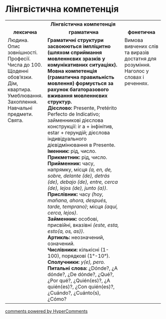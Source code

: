 <div id="hypercomments_widget" class="js-hypercomments-widget invisible"></div>

# Лінгвістична компетенція

<table>
  <tr>
    <td align="center" colspan="3"><b>Лінгвістична компетенція</b></td>
  </tr>
            <tr>
                <td align="center"><b>лексична</b></td>
                <td align="center"><b>граматична</b></td>
                <td align="center"><b>фонетична</b></td>
            </tr>
            <tr>
                <td width="25%" style="vertical-align:top !important;">
Людина.<br>
Опис зовнішності.<br>
Професії.<br>
Числа до 100.<br>
Щоденні обов’язки.<br>
Дім, квартира.<br>
Умеблювання.<br>
Захоплення.<br>
Навчальні предмети.<br>
Свята.<br></td>
                <td width="50%" style="vertical-align:top !important;">
<b>Граматичні структури засвоюються імпліцитно (шляхом сприймання  мовленнєвих зразків у комунікативних ситуаціях).
Мовна компетенція (граматична правильність мовлення) формується за рахунок багаторазового вживання  мовленнєвих структур.</b><br>
<b>Дієслово:</b> Presente, Pretérito Perfecto de Indicativo; займенникові дієслова конструкції: ir a + інфінітив, estar + герундій; дієслова індивідуального дієвідмінювання в Presente.<br>
<b>Іменник:</b> рід, число.<br>
<b>Прикметник:</b> рід, число.<br>
<b>Прийменник:</b> часу, напрямку, місця <i>(a, en, de, sobre, delante (de), detrás (de), debajo (de), entre, cerca (de), lejos (de), junto (a))</i>.<br>
<b>Прислівник:</b> часу <i>(hoy, mañana, ahora, después, tarde, temprano)</i>;  місця <i>(aquí, cerca, lejos)</i>.<br>
<b>Займенник:</b> особові, присвійні, вказівні <i>(este, esta, esto(a, os, as))</i>.<br>
<b>Артикль:</b> неозначений, означений.<br>
<b>Числівники:</b> кількісні (1-100), порядкові (1°-10°).<br>
<b>Сполучники:</b> <i>y(e), pero.</i><br>
<b>Питальні слова:</b> ¿Dónde?, ¿A dónde?, ¿De dónde?, ¿Qué?, ¿Por qué?, ¿Quién(es)?, ¿A quién(es)?, ¿Con quién(es)?, ¿Cuándo?, ¿Cuánto(s), ¿Cómo?<br>
</td>
                <td width="25%" style="vertical-align:top !important;">Вимова вивчених слів та виразів достатня для розуміння.<br>
Наголос у словах і реченнях.</td>
            </tr>
</table>

<div class="js-hypercomments-container">
    <a href="http://hypercomments.com" class="hc-link" title="comments widget">comments powered by HyperComments</a>
</div>